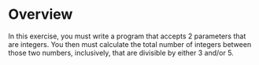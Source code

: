 # Overview

In this exercise, you must write a program that accepts 2 parameters that are integers. You then must calculate the total number of integers 
between those two numbers, inclusively, that are divisible by either 3 and/or 5.
